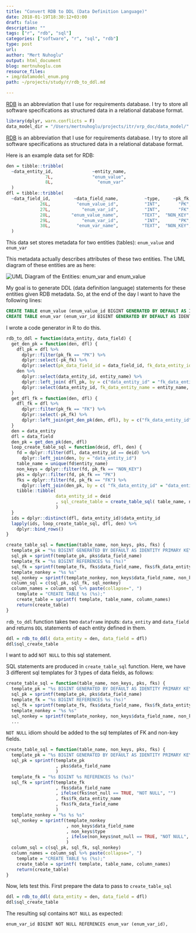 ```yaml
---
title: "Convert RDB to DDL (Data Definition Language)"
date: 2018-01-19T18:30:12+03:00 
draft: false
description: ""
tags: ["r", "rdb", "sql"]
categories: ["software", "r", "sql", "rdb"]
type: post
url:
author: "Mert Nuhoglu"
output: html_document
blog: mertnuhoglu.com
resource_files:
- img/datamodel_enum.png
path: ~/projects/study/r/rdb_to_ddl.md

---
```


[RDB](/tech/what_is_rdb/) is an abbreviation that I use for requirements database. I try to store all software specifications as structured data in a relational database format.


<!--more-->

``` r
library(dplyr, warn.conflicts = F)
data_model_dir = "/Users/mertnuhoglu/projects/itr/vrp_doc/data_model/"
```

[RDB](/tech/what_is_rdb/) is an abbreviation that I use for requirements database. I try to store all software specifications as structured data in a relational database format.

Here is an example data set for RDB:

``` r
den = tibble::tribble(
  ~data_entity_id,               ~entity_name,
               7L,               "enum_value",
               8L,                 "enum_var"
  )
dfl = tibble::tribble(
  ~data_field_id,         ~data_field_name,          ~type,     ~pk_fk, ~not_null, ~data_entity_id, ~fk_data_entity_id,     ~enum_var_name,
             26L,          "enum_value_id",          "INT",       "PK",     FALSE,              7L,                 NA,                 NA,
             27L,            "enum_var_id",          "INT",       "FK",      TRUE,              7L,                 8L,                 NA,
             28L,        "enum_value_name",         "TEXT",  "NON_KEY",     FALSE,              7L,                 NA,                 NA,
             29L,            "enum_var_id",          "INT",       "PK",     FALSE,              8L,                 NA,                 NA,
             30L,          "enum_var_name",         "TEXT",  "NON_KEY",     FALSE,              8L,                 NA,                 NA
  )
```

This data set stores metadata for two entities (tables): `enum_value` and `enum_var` 

This metadata actually describes attributes of these two entities. The UML diagram of these entities are as here:

![UML Diagram of the Entities: enum_var and enum_value](/images/datamodel_enum.png)

My goal is to generate DDL (data definition language) statements for these entities given RDB metadata. So, at the end of the day I want to have the following lines:

``` sql
CREATE TABLE enum_value (enum_value_id BIGINT GENERATED BY DEFAULT AS IDENTITY PRIMARY KEY, enum_var_id BIGINT NOT NULL REFERENCES enum_var (enum_var_id), enum_value_name TEXT );
CREATE TABLE enum_var (enum_var_id BIGINT GENERATED BY DEFAULT AS IDENTITY PRIMARY KEY, enum_var_name TEXT );
``` 

I wrote a code generator in R to do this.

``` r
rdb_to_ddl = function(data_entity, data_field) {
  get_den_pk = function(den, dfl) {
    dfl_pk = dfl %>%
      dplyr::filter(pk_fk == "PK") %>%
      dplyr::select(-pk_fk) %>%
      dplyr::select(pk_data_field_id = data_field_id, fk_data_entity_id = data_entity_id, pk_data_field_name = data_field_name)
    den %>%
      dplyr::select(data_entity_id, entity_name) %>%
      dplyr::left_join( dfl_pk, by = c("data_entity_id" = "fk_data_entity_id")) %>%
      dplyr::select(data_entity_id, fk_data_entity_name = entity_name, fk_data_field_name = pk_data_field_name) 
  }
  get_dfl_fk = function(den, dfl) {
    dfl_fk = dfl %>%
      dplyr::filter(pk_fk == "FK") %>%
      dplyr::select(-pk_fk) %>%
      dplyr::left_join(get_den_pk(den, dfl), by = c("fk_data_entity_id" = "data_entity_id"))
  }
  den = data_entity 
  dfl = data_field 
  den_pk = get_den_pk(den, dfl)
  loop_create_table_sql = function(deid, dfl, den) {
    fd = dplyr::filter(dfl, data_entity_id == deid) %>%
      dplyr::left_join(den, by = "data_entity_id")
    table_name = unique(fd$entity_name)
    non_keys = dplyr::filter(fd, pk_fk == "NON_KEY")
    pks = dplyr::filter(fd, pk_fk == "PK")
    fks = dplyr::filter(fd, pk_fk == "FK") %>%
      dplyr::left_join(den_pk, by = c( "fk_data_entity_id" = "data_entity_id" ))
    tibble::tibble( 
                   data_entity_id = deid 
                   , sql_create_table = create_table_sql( table_name, non_keys, pks, fks )
                   )
  }
  ids = dplyr::distinct(dfl, data_entity_id)$data_entity_id
  lapply(ids, loop_create_table_sql, dfl, den) %>%
    dplyr::bind_rows()
}

create_table_sql = function(table_name, non_keys, pks, fks) {
  template_pk = "%s BIGINT GENERATED BY DEFAULT AS IDENTITY PRIMARY KEY"
  sql_pk = sprintf(template_pk, pks$data_field_name)
  template_fk = "%s BIGINT REFERENCES %s (%s)"
  sql_fk = sprintf(template_fk, fks$data_field_name, fks$fk_data_entity_name, fks$fk_data_field_name)
  template_nonkey = "%s %s"
  sql_nonkey = sprintf(template_nonkey, non_keys$data_field_name, non_keys$type)
  column_sql = c(sql_pk, sql_fk, sql_nonkey)
  column_names = column_sql %>% paste(collapse=", ")
	template = "CREATE TABLE %s (%s);"
	create_table = sprintf( template, table_name, column_names)
	return(create_table)
}
``` 

`rdb_to_ddl` function takes two `dataframe` inputs: `data_entity` and `data_field` and returns `DDL` statements of each entity defined in them.

``` r
ddl = rdb_to_ddl( data_entity = den, data_field = dfl)
ddl$sql_create_table
``` 

I want to add `NOT NULL` to this sql statement.

SQL statements are produced in `create_table_sql` function. Here, we have 3 different sql templates for 3 types of data fields, as follows:

``` r
create_table_sql = function(table_name, non_keys, pks, fks) {
  template_pk = "%s BIGINT GENERATED BY DEFAULT AS IDENTITY PRIMARY KEY"
  sql_pk = sprintf(template_pk, pks$data_field_name)
  template_fk = "%s BIGINT REFERENCES %s (%s)"
  sql_fk = sprintf(template_fk, fks$data_field_name, fks$fk_data_entity_name, fks$fk_data_field_name)
  template_nonkey = "%s %s"
  sql_nonkey = sprintf(template_nonkey, non_keys$data_field_name, non_keys$type)
  ...
``` 

`NOT NULL` idiom should be added to the sql templates of FK and non-key fields. 

``` r
create_table_sql = function(table_name, non_keys, pks, fks) {
  template_pk = "%s BIGINT GENERATED BY DEFAULT AS IDENTITY PRIMARY KEY"
  sql_pk = sprintf(template_pk
                   , pks$data_field_name
                   )
  template_fk = "%s BIGINT %s REFERENCES %s (%s)"
  sql_fk = sprintf(template_fk
                   , fks$data_field_name
                   , ifelse(fks$not_null == TRUE, "NOT NULL", "")
                   , fks$fk_data_entity_name
                   , fks$fk_data_field_name
                   )
  template_nonkey = "%s %s %s"
  sql_nonkey = sprintf(template_nonkey
                       , non_keys$data_field_name
                       , non_keys$type
                       , ifelse(non_keys$not_null == TRUE, "NOT NULL", "")
                       )
  column_sql = c(sql_pk, sql_fk, sql_nonkey)
  column_names = column_sql %>% paste(collapse=", ")
	template = "CREATE TABLE %s (%s);"
	create_table = sprintf( template, table_name, column_names)
	return(create_table)
}
```

Now, lets test this. First prepare the data to pass to `create_table_sql`

``` r
ddl = rdb_to_ddl( data_entity = den, data_field = dfl)
ddl$sql_create_table
``` 

The resulting sql contains `NOT NULL` as expected:

    enum_var_id BIGINT NOT NULL REFERENCES enum_var (enum_var_id),

